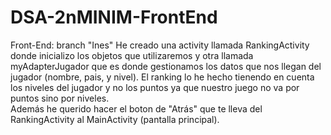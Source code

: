 # DSA-2nMINIM-FrontEnd
Front-End: branch "Ines"
He creado una activity llamada RankingActivity donde inicializo los objetos que utilizaremos y otra llamada myAdapterJugador que es donde gestionamos los datos que nos llegan del jugador (nombre, pais, y nivel). El ranking lo he hecho tienendo en cuenta los niveles del jugador y no los puntos ya que nuestro juego no va por puntos sino por niveles.  
Además he querido hacer el boton de "Atrás" que te lleva del RankingActivity al MainActivity (pantalla principal).
